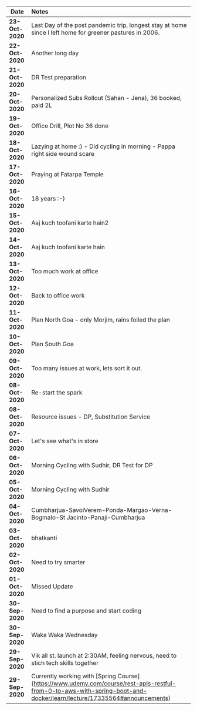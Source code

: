 Date                | Notes
--------------------|:------------------------------------------------------------------
**23-Oct-2020**     | Last Day of the post pandemic trip, longest stay at home since I left home for greener pastures in 2006.
**22-Oct-2020**     | Another long day
**21-Oct-2020**     | DR Test preparation
**20-Oct-2020**     | Personalized Subs Rollout (Sahan - Jena), 36 booked, paid 2L
**19-Oct-2020**     | Office Drill, Plot No 36 done
**18-Oct-2020**     | Lazying at home :) - Did cycling in morning - Pappa right side wound scare
**17-Oct-2020**     | Praying at Fatarpa Temple
**16-Oct-2020**     | 18 years :-)
**15-Oct-2020**     | Aaj kuch toofani karte hain2
**14-Oct-2020**     | Aaj kuch toofani karte hain
**13-Oct-2020**     | Too much work at office 
**12-Oct-2020**     | Back to office work
**11-Oct-2020**     | Plan North Goa - only Morjim, rains foiled the plan
**10-Oct-2020**     | Plan South Goa
**09-Oct-2020**     | Too many issues at work, lets sort it out.
**08-Oct-2020**     | Re-start the spark
**08-Oct-2020**     | Resource issues - DP, Substitution Service
**07-Oct-2020**     | Let's see what's in store
**06-Oct-2020**     | Morning Cycling with Sudhir, DR Test for DP
**05-Oct-2020**     | Morning Cycling with Sudhir
**04-Oct-2020**     | Cumbharjua-SavoiVerem-Ponda-Margao-Verna-Bogmalo-St Jacinto-Panaji-Cumbharjua
**03-Oct-2020**     | bhatkanti
**02-Oct-2020**     | Need to try smarter
**01-Oct-2020**     | Missed Update
**30-Sep-2020**     | Need to find a purpose and start coding
**30-Sep-2020**     | Waka Waka Wednesday
**29-Sep-2020**     | Vik all st. launch at 2:30AM, feeling nervous, need to stich tech skills together
**29-Sep-2020**     | Currently working with [Spring Course] (https://www.udemy.com/course/rest-apis-restful-from-0-to-aws-with-spring-boot-and-docker/learn/lecture/17335564#announcements)
